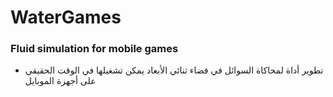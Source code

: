 # WaterGames
### Fluid simulation for mobile games 


- تطوير أداة لمحاكاة السوائل في فضاء ثنائي الأبعاد يمكن تشغيلها في الوقت الحقيقي على أجهزة الموبايل
